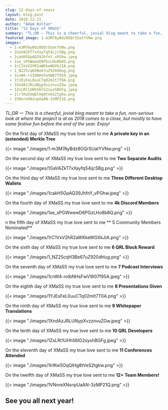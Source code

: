 ```yaml
---
slug: 12-days-of-xmass
layout: blog-post
date: 2018-12-21
author: "Adam Koltun"
title: "12 Days of XMaSS"
summary: "TL;DR — This is a cheerful, jovial blog meant to take a fun, non-serious look at where the project is at as 2018 comes to a close, but mostly to have some festive fun before the end of the year. Enjoy!"
featured_image: 1-m3M7AyBdz8OQrSUatYVNw.png
images:
  - 1-m3M7AyBdz8OQrSUatYVNw.png
  - 1GaVAZkT7xXayfq54ijcSBg.png
  - 1cakH5GpAQ39JhfnY_vPGhw.jpeg
  - 1se_sPGWwewD6PGzLHo8b8Q.png
  - 1rC1VxV2hR2aWKkeWGXkJIA.png
  - 1_NZ25cqH3Be67uZ920dHug.png
  - 1cnW4-roIbNHsFwVW07f95A.jpeg
  - 1YJEsFeL0uuCTq02mIt7T0A.png
  - 1XndAzJRLUNypXvzznvuZGw.jpeg
  - 1ZsLRt1UHh56lG2syshBGFg.jpeg
  - 1lrlKw5OqQlHg8tVeS2tgkw.png
  - 1VNnreXNsnpUaAN-3zMP21Q.png
---
```


*TL;DR — This is a cheerful, jovial blog meant to take a fun, non-serious look at where the project is at as 2018 comes to a close, but mostly to have some festive fun before the end of the year. Enjoy!*

On the first day of XMaSS my true love sent to me
**A private key in an (extended) Merkle Tree**

{{< image "./images/1-m3M7AyBdz8OQrSUatYVNw.png" >}}

On the second day of XMaSS my true love sent to me
**Two Separate Audits**

{{< image "./images/1GaVAZkT7xXayfq54ijcSBg.png" >}}

On the third day of XMaSS my true love sent to me
**Three Different Desktop Wallets**

{{< image "./images/1cakH5GpAQ39JhfnY_vPGhw.jpeg" >}}

On the fourth day of XMaSS my true love sent to me 
**4k Discord Members**

{{< image "./images/1se_sPGWwewD6PGzLHo8b8Q.png" >}}

n the fifth day of XMaSS my true love sent to me
** 5 Community Members Nominated**

{{< image "./images/1rC1VxV2hR2aWKkeWGXkJIA.png" >}}

On the sixth day of XMaSS my true love sent to me 
**6 QRL Block Reward**

{{< image "./images/1_NZ25cqH3Be67uZ920dHug.png" >}}

On the seventh day of XMaSS my true love sent to me
**7 Podcast Interviews**

{{< image "./images/1cnW4-roIbNHsFwVW07f95A.jpeg" >}}

On the eighth day of XMaSS my true love sent to me
**8 Presentations Given**

{{< image "./images/1YJEsFeL0uuCTq02mIt7T0A.png" >}}

On the ninth day of XMaSS my true love sent to me
**9 Whitepaper Translations**

{{< image "./images/1XndAzJRLUNypXvzznvuZGw.jpeg" >}}

On the tenth day of XMaSS my true love sent to me
**10 QRL Developers**

{{< image "./images/1ZsLRt1UHh56lG2syshBGFg.jpeg" >}}

On the eleventh day of XMaSS my true love sent to me
**11 Conferences Attended**

{{< image "./images/1lrlKw5OqQlHg8tVeS2tgkw.png" >}}

On the twelfth day of XMaSS my true love sent to me
**12+ Team Members!**

{{< image "./images/1VNnreXNsnpUaAN-3zMP21Q.png" >}}

## See you all next year!